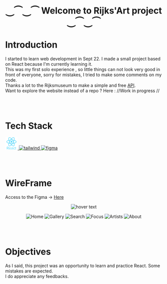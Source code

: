 <h1 align="center">⏝⏜⏝⏜ Welcome to Rijks'Art project ⏝⏜⏝⏜</h1>
<h2></h2>

<h1 href='#'>Introduction</h1>
<p>I started to learn web development in Sept 22. I made a small project based on React because I'm currently learning it. <br/>
This was my first solo experience , so little things can not look very good in front of everyone, sorry for mistakes, I tried to make some comments on my code.<br/>
Thanks a lot to the Rijksmuseum to make a simple and free <a href='https://data.rijksmuseum.nl/object-metadata/api/'>API</a>. <br/>
Want to explore the website instead of a repo ? Here : //Work in progress // </p>
<br/>
<br/>
<h1 href='#'>Tech Stack</h1>
<a href="https://reactjs.org/" target="_blank" rel="noreferrer"> <img src="https://raw.githubusercontent.com/devicons/devicon/master/icons/react/react-original-wordmark.svg" alt="react" width="40" height="40"/> </a> 
  <a href="https://tailwindcss.com/" target="_blank" rel="noreferrer"> <img src="https://www.vectorlogo.zone/logos/tailwindcss/tailwindcss-icon.svg" alt="tailwind" width="40" height="40"/> </a> 
<a href="https://www.figma.com/" target="_blank" rel="noreferrer"> <img src="https://www.vectorlogo.zone/logos/figma/figma-icon.svg" alt="figma" width="40" height="40"/> </a>  </p>
<br/>
<br/>
  
<h1 href='#'>WireFrame</h1>
<p> Access to the Figma -> <a href='https://www.figma.com/file/ypoMbT5oFCjD9clbp2kGyS/RIJKS'ART?node-id=0%3A1' >Here</a></p>
<p align="center">
  <img src="https://i.ibb.co/vXpbL3H/RIJKSART-2.png" width="350" title="hover text">
</p>
<p align="center">
<img src="https://i.ibb.co/3hX5pBx/Capture-d-e-cran-2022-11-06-a-20-57-53.png" alt="Home" border="0">
<img src="https://i.ibb.co/XFKJ5Nm/Capture-d-e-cran-2022-11-06-a-20-58-03.png" alt="Gallery" border="0">
<img src="https://i.ibb.co/FXHsBRQ/Capture-d-e-cran-2022-11-06-a-17-27-48.png" alt="Search" border="0">
<img src="https://i.ibb.co/RysHWTT/Capture-d-e-cran-2022-11-06-a-20-58-16.png" alt="Focus" border="0">
<img src="https://i.ibb.co/zbyLz8B/Capture-d-e-cran-2022-11-06-a-20-58-55.png" alt="Artists" border="0">
<img src="https://i.ibb.co/jD0RSCB/Capture-d-e-cran-2022-11-06-a-20-58-44.png" alt="About" border="0">
</p>
<br/>
<br/>

<h1 href='#'>Objectives</h1>
<p>As I said, this project was an opportunity to learn and practice React. Some mistakes are expected.
<br/> I do appreciate any feedbacks.</p>
